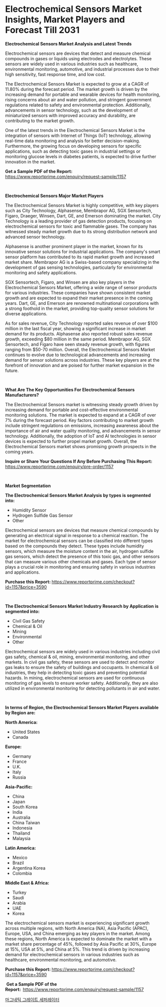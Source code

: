 <p><h1>Electrochemical Sensors Market Insights, Market Players and Forecast Till 2031</h1></p><p><strong>Electrochemical Sensors Market Analysis and Latest Trends</strong></p>
<p><p>Electrochemical sensors are devices that detect and measure chemical compounds in gases or liquids using electrodes and electrolytes. These sensors are widely used in various industries such as healthcare, environmental monitoring, automotive, and industrial processes due to their high sensitivity, fast response time, and low cost.</p><p>The Electrochemical Sensors Market is expected to grow at a CAGR of 11.80% during the forecast period. The market growth is driven by the increasing demand for portable and wearable devices for health monitoring, rising concerns about air and water pollution, and stringent government regulations related to safety and environmental protection. Additionally, advancements in sensor technology, such as the development of miniaturized sensors with improved accuracy and durability, are contributing to the market growth.</p><p>One of the latest trends in the Electrochemical Sensors Market is the integration of sensors with Internet of Things (IoT) technology, allowing real-time data monitoring and analysis for better decision-making. Furthermore, the growing focus on developing sensors for specific applications, such as detecting toxic gases in industrial settings or monitoring glucose levels in diabetes patients, is expected to drive further innovation in the market.</p></p>
<p><strong>Get a Sample PDF of the Report:&nbsp;</strong> <a href="https://www.reportprime.com/enquiry/request-sample/1157">https://www.reportprime.com/enquiry/request-sample/1157</a></p>
<p>&nbsp;</p>
<p><strong>Electrochemical Sensors Major Market Players</strong></p>
<p><p>The Electrochemical Sensors Market is highly competitive, with key players such as City Technology, Alphasense, Membrapor AG, SGX Sensortech, Figaro, Draeger, Winsen, Dart, GE, and Emerson dominating the market. City Technology is a leading provider of gas detection products, focusing on electrochemical sensors for toxic and flammable gases. The company has witnessed steady market growth due to its strong distribution network and advanced sensor technology.</p><p>Alphasense is another prominent player in the market, known for its innovative sensor solutions for industrial applications. The company's smart sensor platform has contributed to its rapid market growth and increased market share. Membrapor AG is a Swiss-based company specializing in the development of gas sensing technologies, particularly for environmental monitoring and safety applications.</p><p>SGX Sensortech, Figaro, and Winsen are also key players in the Electrochemical Sensors Market, offering a wide range of sensor products for various industries. These companies have shown consistent market growth and are expected to expand their market presence in the coming years. Dart, GE, and Emerson are renowned multinational corporations with a strong foothold in the market, providing top-quality sensor solutions for diverse applications.</p><p>As for sales revenue, City Technology reported sales revenue of over $100 million in the last fiscal year, showing a significant increase in market demand for its products. Alphasense also reported robust sales revenue growth, exceeding $80 million in the same period. Membrapor AG, SGX Sensortech, and Figaro have seen steady revenue growth, with figures ranging from $50-70 million. Overall, the Electrochemical Sensors Market continues to evolve due to technological advancements and increasing demand for sensor solutions across industries. These key players are at the forefront of innovation and are poised for further market expansion in the future.</p></p>
<p>&nbsp;</p>
<p><strong>What Are The Key Opportunities For Electrochemical Sensors Manufacturers?</strong></p>
<p><p>The Electrochemical Sensors market is witnessing steady growth driven by increasing demand for portable and cost-effective environmental monitoring solutions. The market is expected to expand at a CAGR of over 7% during the forecast period. Key factors contributing to market growth include stringent regulations on emissions, increasing awareness about the importance of air and water quality monitoring, and advancements in sensor technology. Additionally, the adoption of IoT and AI technologies in sensor devices is expected to further propel market growth. Overall, the Electrochemical Sensors market shows promising growth prospects in the coming years.</p></p>
<p><strong>Inquire or Share Your Questions If Any Before Purchasing This Report:</strong> <a href="https://www.reportprime.com/enquiry/pre-order/1157">https://www.reportprime.com/enquiry/pre-order/1157</a></p>
<p>&nbsp;</p>
<p><strong>Market Segmentation</strong></p>
<p><strong>The Electrochemical Sensors Market Analysis by types is segmented into:</strong></p>
<p><ul><li>Humidity Sensor</li><li>Hydrogen Sulfide Gas Sensor</li><li>Other</li></ul></p>
<p><p>Electrochemical sensors are devices that measure chemical compounds by generating an electrical signal in response to a chemical reaction. The market for electrochemical sensors can be classified into different types based on the compounds they detect. These types include humidity sensors, which measure the moisture content in the air, hydrogen sulfide gas sensors, which detect the presence of this toxic gas, and other sensors that can measure various other chemicals and gases. Each type of sensor plays a crucial role in monitoring and ensuring safety in various industries and applications.</p></p>
<p><strong>Purchase this Report:&nbsp;</strong><a href="https://www.reportprime.com/checkout?id=1157&price=3590">https://www.reportprime.com/checkout?id=1157&price=3590</a></p>
<p>&nbsp;</p>
<p><strong>The Electrochemical Sensors Market Industry Research by Application is segmented into:</strong></p>
<p><ul><li>Civil Gas Safety</li><li>Chemical & Oil</li><li>Mining</li><li>Environmental</li><li>Other</li></ul></p>
<p><p>Electrochemical sensors are widely used in various industries including civil gas safety, chemical & oil, mining, environmental monitoring, and other markets. In civil gas safety, these sensors are used to detect and monitor gas leaks to ensure the safety of buildings and occupants. In chemical & oil industries, they help in detecting toxic gases and preventing potential hazards. In mining, electrochemical sensors are used for continuous monitoring of gas levels to ensure worker safety. Additionally, they are also utilized in environmental monitoring for detecting pollutants in air and water.</p></p>
<p>&nbsp;</p>
<p><strong>In terms of Region, the Electrochemical Sensors Market Players available by Region are:</strong></p>
<p>
    <p> <strong> North America: </strong>
        <ul>
            <li>United States</li>
            <li>Canada</li>
        </ul>
        </p> 
    <p> <strong> Europe: </strong>
        <ul>
            <li>Germany</li>
            <li>France</li>
            <li>U.K.</li>
            <li>Italy</li>
            <li>Russia</li>
        </ul>
        </p> 
    <p> <strong> Asia-Pacific: </strong>
        <ul>
            <li>China</li>
            <li>Japan</li>
            <li>South Korea</li>
            <li>India</li>
            <li>Australia</li>
            <li>China Taiwan</li>
            <li>Indonesia</li>
            <li>Thailand</li>
            <li>Malaysia</li>
        </ul>
        </p> 
    <p> <strong> Latin America: </strong>
        <ul>
            <li>Mexico</li>
            <li>Brazil</li>
            <li>Argentina Korea</li>
            <li>Colombia</li>
        </ul>
        </p> 
    <p> <strong> Middle East & Africa: </strong>
        <ul>
            <li>Turkey</li>
            <li>Saudi</li>
            <li>Arabia</li>
            <li>UAE</li>
            <li>Korea</li>
        </ul>
    </p>
    </p>
<p><p>The electrochemical sensors market is experiencing significant growth across multiple regions, with North America (NA), Asia Pacific (APAC), Europe, USA, and China emerging as key players in the market. Among these regions, North America is expected to dominate the market with a market share percentage of 45%, followed by Asia Pacific at 30%, Europe at 15%, USA at 5%, and China at 5%. This trend is driven by increasing demand for electrochemical sensors in various industries such as healthcare, environmental monitoring, and automotive.</p></p>
<p><strong>Purchase this Report: </strong><a href="https://www.reportprime.com/checkout?id=1157&price=3590">https://www.reportprime.com/checkout?id=1157&price=3590</a></p>
<p>&nbsp;<strong>Get a Sample PDF of the Report:&nbsp;&nbsp;</strong><a href="https://www.reportprime.com/enquiry/request-sample/1157">https://www.reportprime.com/enquiry/request-sample/1157</a></p>
<p><strong></strong></p>
<p><p><a href="https://github.com/sougarounis/Market-Research-Report-List-3/blob/main/56915828183.md">마그네틱 그레이트 세퍼레이터</a></p></p>